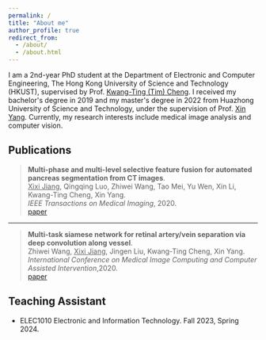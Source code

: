 ```yaml
---
permalink: /
title: "About me"
author_profile: true
redirect_from: 
  - /about/
  - /about.html
---
```


I am a 2nd-year PhD student at the Department of Electronic and Computer Engineering, The Hong Kong University of Science and Technology (HKUST), supervised by Prof. [Kwang-Ting (Tim) Cheng](https://seng.hkust.edu.hk/about/people/faculty/tim-kwang-ting-cheng). I received my bachelor's degree in 2019 and my master's degree in 2022 from Huazhong University of Science and Technology, under the supervision of Prof. [Xin Yang](https://sites.google.com/view/xinyang). Currently, my research interests include medical image analysis and computer vision. 

## Publications
>**Multi-phase and multi-level selective feature fusion for automated pancreas segmentation from CT images**. <br>
><u>Xixi Jiang</u>, Qingqing Luo, Zhiwei Wang, Tao Mei, Yu Wen, Xin Li, Kwang-Ting Cheng, Xin Yang.<br>*IEEE Transactions on Medical Imaging*, 2020.<br>[paper](https://link.springer.com/chapter/10.1007/978-3-030-59719-1_45)

---

>**Multi-task siamese network for retinal artery/vein separation via deep convolution along vessel**. <br>
>Zhiwei Wang, <u>Xixi Jiang</u>, Jingen Liu, Kwang-Ting Cheng, Xin Yang.<br>*International Conference on Medical Image Computing and Computer Assisted Intervention*,2020.<br>[paper](https://ieeexplore.ieee.org/stamp/stamp.jsp?arnumber=9032204) 

## Teaching Assistant

- ELEC1010 Electronic and Information Technology. Fall 2023, Spring 2024.

